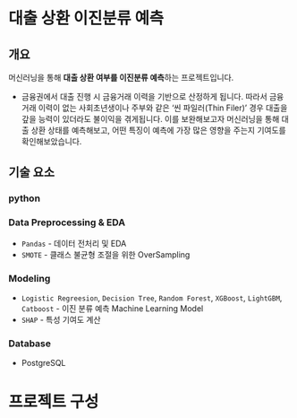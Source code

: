 # 대출 상환 이진분류 예측

## 개요

머신러닝을 통해 **대출 상환 여부를 이진분류 예측**하는 프로젝트입니다.
- 금융권에서 대출 진행 시 금융거래 이력을 기반으로 산정하게 됩니다. 따라서 금융 거래 이력이 없는 사회초년생이나 주부와 같은 ‘씬 파일러(Thin Filer)’ 경우 대출을 갚을 능력이 있더라도 불이익을 겪게됩니다. 이를 보완해보고자 머신러닝을 통해 대출 상환 상태를 예측해보고, 어떤 특징이 예측에 가장 많은 영향을 주는지 기여도를 확인해보았습니다.

## 기술 요소
### python
### Data Preprocessing & EDA
- `Pandas` - 데이터 전처리 및 EDA
- `SMOTE` - 클래스 불균형 조절을 위한 OverSampling
### Modeling
- `Logistic Regreesion`, `Decision Tree`, `Random Forest`, `XGBoost`, `LightGBM`, `Catboost` - 이진 분류 예측 Machine Learning Model
- `SHAP` - 특성 기여도 계산
### Database
- PostgreSQL
# 프로젝트 구성


